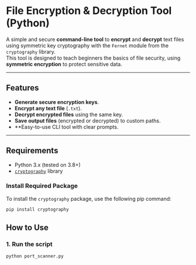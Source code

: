 #  File Encryption & Decryption Tool (Python)

A simple and secure **command-line tool** to **encrypt** and **decrypt** text files using symmetric key cryptography with the `Fernet` module from the `cryptography` library.  
This tool is designed to teach beginners the basics of file security, using **symmetric encryption** to protect sensitive data.

---

## Features

- **Generate secure encryption keys**.
- **Encrypt any text file** (`.txt`).
- **Decrypt encrypted files** using the same key.
- **Save output files** (encrypted or decrypted) to custom paths.
- **Easy-to-use CLI tool with clear prompts.

---

## Requirements

- Python 3.x (tested on 3.8+)
- [`cryptography`](https://pypi.org/project/cryptography/) library

###  Install Required Package

To install the `cryptography` package, use the following pip command:

```bash
pip install cryptography
```


## How to Use

###  1. Run the script

```bash
python port_scanner.py
